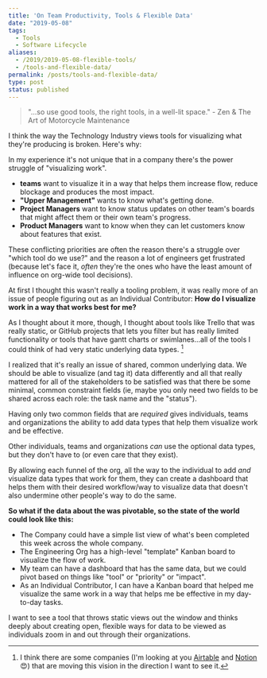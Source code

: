```yaml
---
title: 'On Team Productivity, Tools & Flexible Data'
date: "2019-05-08"
tags:
  - Tools
  - Software Lifecycle
aliases:
  - /2019/2019-05-08-flexible-tools/
  - /tools-and-flexible-data/
permalink: /posts/tools-and-flexible-data/
type: post
status: published
---
```




> "...so use good tools, the right tools, in a well-lit space." - Zen & The Art of Motorcycle Maintenance

I think the way the Technology Industry views tools for visualizing what they're producing is broken. Here's why:

In my experience it's not unique that in a company there's the power struggle of "visualizing work".

- **teams** want to visualize it in a way that helps them increase flow, reduce blockage and produces the most impact.
- **"Upper Management"** wants to know what's getting done.
- **Project Managers** want to know status updates on other team's boards that might affect them or their own team's progress.
- **Product Managers** want to know when they can let customers know about features that exist.

These conflicting priorities are often the reason there's a struggle over "which tool do we use?" and the reason a lot of engineers get frustrated (because let's face it, _often_ they're the ones who have the least amount of influence on org-wide tool decisions).

At first I thought this wasn't really a tooling problem, it was really more of an issue of people figuring out as an Individual Contributor: **How do I visualize work in a way that works best for me?**

As I thought about it more, though, I thought about tools like Trello that was really static, or GitHub projects that lets you filter but has really limited functionality or tools that have gantt charts or swimlanes...all of the tools I could think of had very static underlying data types. [^1]

I realized that it's really an issue of shared, common underlying data. We should be able to visualize (and tag it) data differently and all that really mattered for all of the stakeholders to be satisfied was that there be some minimal, common constraint fields (ie, maybe you only need two fields to be shared across each role: the task name and the "status").

Having only two common fields that are _required_ gives individuals, teams and organizations the ability to add data types that help them visualize work and be effective.

Other individuals, teams and organizations _can_ use the optional data types, but they don't have to (or even care that they exist).

By allowing each funnel of the org, all the way to the individual to add _and_ visualize data types that work for them, they can create a dashboard that helps them with their desired workflow/way to visualize data that doesn't also undermine other people's way to do the same.

**So what if the data about the was pivotable, so the state of the world could look like this:**

- The Company could have a simple list view of what's been completed this week across the whole company.
- The Engineering Org has a high-level "template" Kanban board to visualize the flow of work.
- My team can have a dashboard that has the same data, but we could pivot based on things like "tool" or "priority" or "impact".
- As an Individual Contributor, I can have a Kanban board that helped me visualize the same work in a way that helps me be effective in my day-to-day tasks.

I want to see a tool that throws static views out the window and thinks deeply about creating open, flexible ways for data to be viewed as individuals zoom in and out through their organizations.

[^1]: I think there are some companies (I'm looking at you [Airtable](https://airtable.com) and [Notion](https://www.notion.so) 😍) that are moving this vision in the direction I want to see it.
